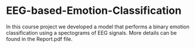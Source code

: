 # EEG-based-Emotion-Classification
In this course project we developed a model that performs a binary emotion classification using a spectograms of EEG signals.
More details can be found in the Report.pdf file.
